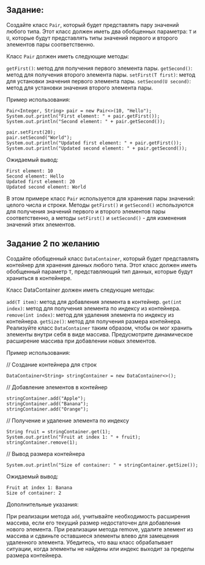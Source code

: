 ## Задание:

Создайте класс `Pair`, который будет представлять пару значений любого типа. Этот класс должен иметь два обобщенных параметра: `T` и `U`, которые будут представлять типы значений первого и второго элементов пары соответственно.

Класс `Pair` должен иметь следующие методы:

`getFirst()`: метод для получения первого элемента пары.
`getSecond()`: метод для получения второго элемента пары.
`setFirst(T first)`: метод для установки значения первого элемента пары.
`setSecond(U second)`: метод для установки значения второго элемента пары.


Пример использования:
```
Pair<Integer, String> pair = new Pair<>(10, "Hello");
System.out.println("First element: " + pair.getFirst());
System.out.println("Second element: " + pair.getSecond());

pair.setFirst(20);
pair.setSecond("World");
System.out.println("Updated first element: " + pair.getFirst());
System.out.println("Updated second element: " + pair.getSecond());
```

Ожидаемый вывод:

```
First element: 10
Second element: Hello
Updated first element: 20
Updated second element: World
```
В этом примере класс `Pair` используется для хранения пары значений: целого числа и строки. Методы `getFirst()` и `getSecond()` используются для получения значений первого и второго элементов пары соответственно, а методы `setFirst()` и `setSecond()` - для изменения значений этих элементов.

## Задание 2 по желанию

Создайте обобщенный класс `DataContainer`, который будет представлять контейнер для хранения данных любого типа. Этот класс должен иметь обобщенный параметр `T`, представляющий тип данных, которые будут храниться в контейнере.

Класс DataContainer должен иметь следующие методы:

`add(T item)`: метод для добавления элемента в контейнер.
`get(int index)`: метод для получения элемента по индексу из контейнера.
`remove(int index)`: метод для удаления элемента по индексу из контейнера.
`getSize()`: метод для получения размера контейнера.
Реализуйте класс `DataContainer` таким образом, чтобы он мог хранить элементы внутри себя в виде массива. Предусмотрите динамическое расширение массива при добавлении новых элементов.

Пример использования:

// Создание контейнера для строк
```
DataContainer<String> stringContainer = new DataContainer<>();
```

// Добавление элементов в контейнер
```
stringContainer.add("Apple");
stringContainer.add("Banana");
stringContainer.add("Orange");
```

// Получение и удаление элемента по индексу
```
String fruit = stringContainer.get(1);
System.out.println("Fruit at index 1: " + fruit);
stringContainer.remove(1);
```

// Вывод размера контейнера
```
System.out.println("Size of container: " + stringContainer.getSize());
```
Ожидаемый вывод:
```
Fruit at index 1: Banana
Size of container: 2
```
Дополнительные указания:

При реализации метода `add`, учитывайте необходимость расширения массива, если его текущий размер недостаточен для добавления нового элемента.
При реализации метода remove, удалите элемент из массива и сдвиньте оставшиеся элементы влево для замещения удаленного элемента.
Убедитесь, что ваш класс обрабатывает ситуации, когда элементы не найдены или индекс выходит за пределы размера контейнера.